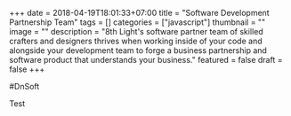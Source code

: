 +++
date = 2018-04-19T18:01:33+07:00
title = "Software Development Partnership Team"
tags = []
categories = ["javascript"]
thumbnail = ""
image = ""
description = "8th Light's software partner team of skilled crafters and designers thrives when working inside of your code and alongside your development team to forge a business partnership and software product that understands your business."
featured = false
draft = false
+++

#DnSoft

Test 